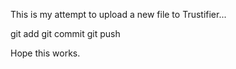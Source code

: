 This is my attempt to upload a new file to Trustifier...

git add
git commit
git push

Hope this works.
